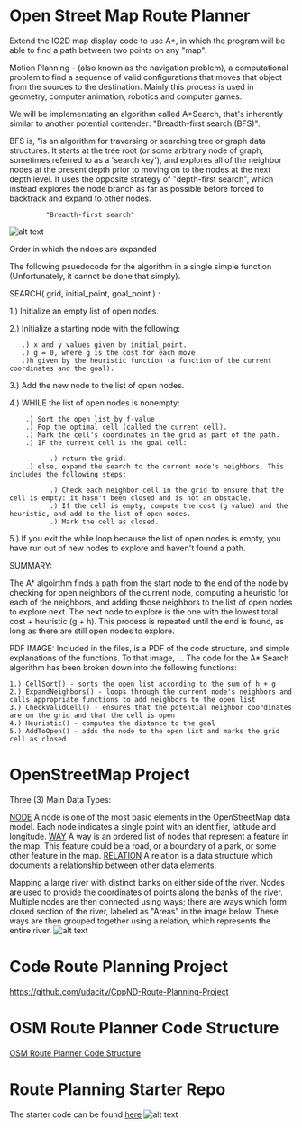 # Open Street Map Route Planner
 Extend the IO2D map display code to use A*, in which the program will be able to find a path between two points on any "map".
 
 Motion Planning - (also known as the navigation problem), a computational problem to find a sequence of valid configurations that moves that object from the sources to the destination. Mainly this process is used in geometry, computer animation, robotics and computer games.
 
 We will be implementating an algorithm called A*Search, that's inherently similar to another potential contender: "Breadth-first search (BFS)".
 
 BFS is, "is an algorithm for traversing or searching tree or graph data structures. It starts at the tree root (or some arbitrary node of graph, sometimes referred to as a 'search key'), and explores all of the neighbor nodes at the present depth prior to moving on to the nodes at the next depth level. It uses the opposite strategy of "depth-first search", which instead explores the node branch as far as possible before forced to backtrack and expand to other nodes. 
 
             "Breadth-first search"
 
 ![alt text](https://upload.wikimedia.org/wikipedia/commons/thumb/3/33/Breadth-first-tree.svg/300px-Breadth-first-tree.svg.png)
 
 
   Order in which the ndoes are expanded
   
   
   
   The following psuedocode for the algorithm in a single simple function (Unfortunately, it cannot be done that simply).
   
SEARCH( grid, initial_point, goal_point ) :

1.) Initialize an empty list of open nodes.

2.) Initialize a starting node with the following:

       .) x and y values given by initial_point.
       .) g = 0, where g is the cost for each move.
       .)h given by the heuristic function (a function of the current coordinates and the goal).
       
3.) Add the new node to the list of open nodes.

4.) WHILE the list of open nodes is nonempty:

        .) Sort the open list by f-value
        .) Pop the optimal cell (called the current cell).
        .) Mark the cell's coordinates in the grid as part of the path.
        .) IF the current cell is the goal cell:

              .) return the grid.
        .) else, expand the search to the current node's neighbors. This includes the following steps:

              .) Check each neighbor cell in the grid to ensure that the cell is empty: it hasn't been closed and is not an obstacle.
              .) If the cell is empty, compute the cost (g value) and the heuristic, and add to the list of open nodes.
              .) Mark the cell as closed.
              
5.) If you exit the while loop because the list of open nodes is empty, you have run out of new nodes to explore and haven't found a path.


SUMMARY:

The A* algoirthm finds a path from the start node to the end of the node by checking for open neighbors of the current node, computing a heuristic for each of the neighbors, and adding those neighbors to the list of open nodes to explore next. The next node to explore is the one with the lowest total cost + heuristic (g + h). This process is repeated until the end is found, as long as there are still open nodes to explore.





PDF IMAGE:
Included in the files, is a PDF of the code structure, and simple explanations of the functions. To that image, ...
The code for the A* Search algorithm has been broken down into the following functions:

    1.) CellSort() - sorts the open list according to the sum of h + g
    2.) ExpandNeighbors() - loops through the current node's neighbors and calls appropriate functions to add neighbors to the open list
    3.) CheckValidCell() - ensures that the potential neighbor coordinates are on the grid and that the cell is open
    4.) Heuristic() - computes the distance to the goal
    5.) AddToOpen() - adds the node to the open list and marks the grid cell as closed


# OpenStreetMap Project
Three (3) Main Data Types:

[NODE](https://wiki.openstreetmap.org/wiki/Node)
      A node is one of the most basic elements in the OpenStreetMap data model. Each node indicates a single point with an identifier, latitude and longitude.
[WAY](https://wiki.openstreetmap.org/wiki/Way)
      A way is an ordered list of nodes that represent a feature in the map. This feature could be a road, or a boundary of a park, or some other feature in the map. 
[RELATION](https://wiki.openstreetmap.org/wiki/Relation)
      A relation is a data structure which documents a relationship between other data elements.
      
Mapping a large river with distinct banks on either side of the river. 
    Nodes are used to provide the coordinates of points along the banks of the river. Multiple nodes are then connected using ways; there are ways which form closed section of the river, labeled as "Areas" in the image below. These ways are then grouped together using a relation, which represents the entire river.
    ![alt text](https://video.udacity-data.com/topher/2019/August/5d51adfa_osm-river/osm-river.png)


# Code Route Planning Project
https://github.com/udacity/CppND-Route-Planning-Project


# OSM Route Planner Code Structure

[OSM Route Planner Code Structure](https://lucid.app/publicSegments/view/ccfc56ec-8c49-4ab1-8bc5-0c0afb594aa1/image.png)

# Route Planning Starter Repo
The starter code can be found [here](https://github.com/udacity/CppND-Route-Planning-Project)
![alt text](https://github.com/udacity/CppND-Route-Planning-Project/blob/master/map.png)


